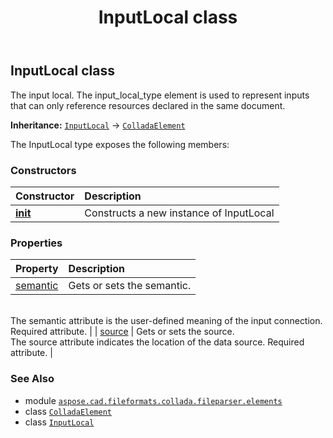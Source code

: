 ﻿---
title: InputLocal class
second_title: Aspose.CAD for Python via .NET API References
description: 
type: docs
weight: 450
url: /python-net/aspose.cad.fileformats.collada.fileparser.elements/inputlocal/
is_root: false
---

## InputLocal class

The input local.
The input_local_type element is used to represent inputs that can only reference resources declared in the same document.



**Inheritance:** [`InputLocal`](/cad/python-net/aspose.cad.fileformats.collada.fileparser.elements/inputlocal) → 
[`ColladaElement`](/cad/python-net/aspose.cad.fileformats.collada.fileparser.elements/colladaelement)



The InputLocal type exposes the following members:

### Constructors
| Constructor | Description |
| :- | :- |
| [__init__](/cad/python-net/aspose.cad.fileformats.collada.fileparser.elements/inputlocal/__init__/#) | Constructs a new instance of InputLocal |


### Properties
| Property | Description |
| :- | :- |
| [semantic](/cad/python-net/aspose.cad.fileformats.collada.fileparser.elements/inputlocal/semantic) | Gets or sets the semantic.<br/>The semantic attribute is the user-defined meaning of the input connection.<br/>Required attribute. |
| [source](/cad/python-net/aspose.cad.fileformats.collada.fileparser.elements/inputlocal/source) | Gets or sets the source.<br/>The source attribute indicates the location of the data source. Required attribute. |



### See Also
* module [`aspose.cad.fileformats.collada.fileparser.elements`](..)
* class [`ColladaElement`](/cad/python-net/aspose.cad.fileformats.collada.fileparser.elements/colladaelement)
* class [`InputLocal`](/cad/python-net/aspose.cad.fileformats.collada.fileparser.elements/inputlocal)
